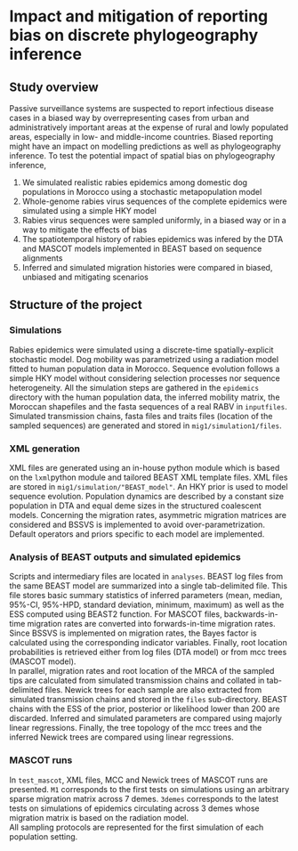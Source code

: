 # Impact and mitigation of reporting bias on discrete phylogeography inference 

## Study overview 
Passive surveillance systems are suspected to report infectious disease cases in a biased way by overrepresenting cases from urban and administratively important areas at the expense of rural and lowly populated areas, especially in low- and middle-income countries. Biased reporting might have an impact on modelling predictions as well as phylogeography inference. To test the potential impact of spatial bias on phylogeography inference, 
1. We simulated realistic rabies epidemics among domestic dog populations in Morocco using a stochastic metapopulation model
2. Whole-genome rabies virus sequences of the complete epidemics were simulated using a simple HKY model
3. Rabies virus sequences were sampled uniformly, in a biased way or in a way to mitigate the effects of bias    
4. The spatiotemporal history of rabies epidemics was infered by the DTA and MASCOT models implemented in BEAST based on sequence alignments
5. Inferred and simulated migration histories were compared in biased, unbiased and mitigating scenarios

## Structure of the project
### Simulations
Rabies epidemics were simulated using a discrete-time spatially-explicit stochastic model. Dog mobility was parametrized using a radiation model fitted to human population data in Morocco. Sequence evolution follows a simple HKY model without considering selection processes nor sequence heterogeneity.
All the simulation steps are gathered in the `epidemics` directory with the human population data, the inferred mobility matrix, the Moroccan shapefiles and the fasta sequences of a real RABV in `inputfiles`.
Simulated transmission chains, fasta files and traits files (location of the sampled sequences) are generated and stored in `mig1/simulation1/files`.

### XML generation
XML files are generated using an in-house python module which is based on the `lxml`python module and tailored BEAST XML template files.
XML files are stored in `mig1/simulation/"BEAST_model"`.
An HKY prior is used to model sequence evolution. Population dynamics are described by a constant size population in DTA and equal deme sizes in the structured coalescent models. Concerning the migration rates, asymmetric migration matrices are considered and BSSVS is implemented to avoid over-parametrization.  
Default operators and priors specific to each model are implemented.   

### Analysis of BEAST outputs and simulated epidemics
Scripts and intermediary files are located in `analyses`.
BEAST log files from the same BEAST model are summarized into a single tab-delimited file. This file stores basic summary statistics of inferred parameters (mean, median, 95%-CI, 95%-HPD, standard deviation, minimum, maximum) as well as the ESS computed using BEAST2 function. For MASCOT files, backwards-in-time migration rates are converted into forwards-in-time migration rates. Since BSSVS is implemented on migration rates, the Bayes factor is calculated using the corresponding indicator variables. Finally, root location probabilities is retrieved either from log files (DTA model) or from mcc trees (MASCOT model).  
In parallel, migration rates and root location of the MRCA of the sampled tips are calculated from simulated transmission chains and collated in tab-delimited files. Newick trees for each sample are also extracted from simulated transmission chains and stored in the `files` sub-directory.
BEAST chains with the ESS of the prior, posterior or likelihood lower than 200 are discarded.
Inferred and simulated parameters are compared using majorly linear regressions.
Finally, the tree topology of the mcc trees and the inferred Newick trees are compared using linear regressions.

### MASCOT runs
In `test_mascot`, XML files, MCC and Newick trees of MASCOT runs are presented. `M1` corresponds to the first tests on simulations using an arbitrary sparse migration matrix across 7 demes. `3demes` corresponds to the latest tests on simulations of epidemics circulating across 3 demes whose migration matrix is based on the radiation model.   
All sampling protocols are represented for the first simulation of each population setting.
